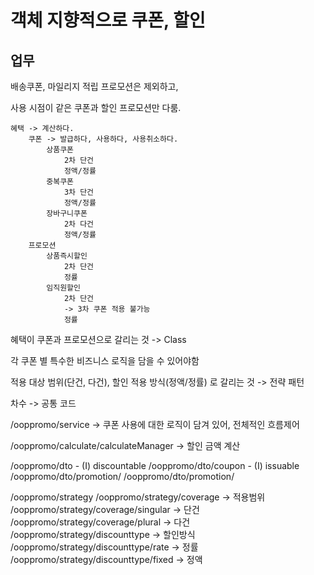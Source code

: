 # 객체 지향적으로 쿠폰, 할인

## 업무

배송쿠폰, 마일리지 적립 프로모션은 제외하고,

사용 시점이 같은 쿠폰과 할인 프로모션만 다룸.

```
혜택 -> 계산하다.
    쿠폰 -> 발급하다, 사용하다, 사용취소하다. 
        상품쿠폰
            2차 단건
            정액/정률
        중복쿠폰
            3차 단건
            정액/정률
        장바구니쿠폰  
            2차 다건
            정액/정률
    프로모션
        상품즉시할인
            2차 단건
            정률
        임직원할인
            2차 단건
            -> 3차 쿠폰 적용 불가능
            정률
```

혜택이 쿠폰과 프로모션으로 갈리는 것 -> Class

각 쿠폰 별 특수한 비즈니스 로직을 담을 수 있어야함

적용 대상 범위(단건, 다건), 할인 적용 방식(정액/정률) 로 갈리는 것 -> 전략 패턴

차수 -> 공통 코드

/ooppromo/service -> 쿠폰 사용에 대한 로직이 담겨 있어, 전체적인 흐름제어

/ooppromo/calculate/calculateManager -> 할인 금액 계산

/ooppromo/dto
    - (I) discountable
/ooppromo/dto/coupon
    - (I) issuable
/ooppromo/dto/promotion/
/ooppromo/dto/promotion/

/ooppromo/strategy
/ooppromo/strategy/coverage -> 적용범위
/ooppromo/strategy/coverage/singular -> 단건
/ooppromo/strategy/coverage/plural -> 다건
/ooppromo/strategy/discounttype -> 할인방식
/ooppromo/strategy/discounttype/rate -> 정률
/ooppromo/strategy/discounttype/fixed -> 정액

